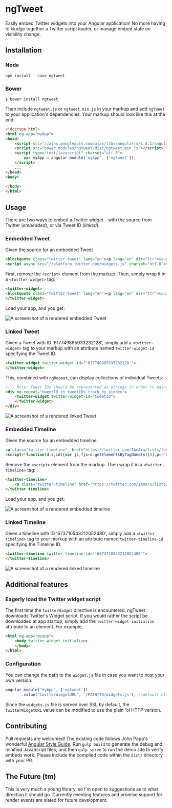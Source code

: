# ngTweet

Easily embed Twitter widgets into your Angular application! No more having to kludge together a Twitter script loader, or manage embed state on visibility change.

## Installation

### Node

```console
npm install --save ngtweet
```

### Bower

```console
$ bower install ngtweet
```

Then include `ngtweet.js` or `ngtweet.min.js` in your markup and add `ngtweet` to your application's dependencies.  Your markup should look like this at the end:

```html
<!doctype html>
<html ng-app="myApp">
<head>
    <script src="//ajax.googleapis.com/ajax/libs/angularjs/1.4.1/angular.min.js"></script>
    <script src="bower_modules/ngtweet/dist/ngtweet.min.js"></script>
    <script type="text/javascript" charset="utf-8">
        var myApp = angular.module('myApp', ['ngtweet']);
    </script>
    ...
</head>
<body>
    ...
</body>
</html>
```

## Usage

There are two ways to embed a Twitter widget - with the source from Twitter (*embedded*), or via Tweet ID (*linked*).

### Embedded Tweet

Given the source for an embedded Tweet

```html
<blockquote class="twitter-tweet" lang="en"><p lang="en" dir="ltr">&quot;No one likes Bit O&#39; Honey.&quot; ~<a href="https://twitter.com/griffinmcelroy">@griffinmcelroy</a> <a href="https://twitter.com/hashtag/truth?src=hash">#truth</a></p>&mdash; Aru (@IAmAru) <a href="https://twitter.com/IAmAru/status/608455483507245059">June 10, 2015</a></blockquote>
<script async src="//platform.twitter.com/widgets.js" charset="utf-8"></script>
```

First, remove the `<script>` element from the markup.  Then, simply wrap it in a `<twitter-widget>` tag:

```html
<twitter-widget>
<blockquote class="twitter-tweet" lang="en"><p lang="en" dir="ltr">&quot;No one likes Bit O&#39; Honey.&quot; ~<a href="https://twitter.com/griffinmcelroy">@griffinmcelroy</a> <a href="https://twitter.com/hashtag/truth?src=hash">#truth</a></p>&mdash; Aru (@IAmAru) <a href="https://twitter.com/IAmAru/status/608455483507245059">June 10, 2015</a></blockquote>
</twitter-widget>
```

Load your app, and you get:

![A screenshot of a rendered embedded Tweet](./res/rendered-embed.png)

### Linked Tweet

Given a Tweet with ID '617749885933232128', simply add a `<twitter-widget>` tag to your markup with an attribute named `twitter-widget-id` specifying the Tweet ID.

```html
<twitter-widget twitter-widget-id="'617749885933232128'">
</twitter-widget>
```

This, combined with `ngRepeat`, can display collections of individual Tweets:

```html
<!-- Note: Tweet IDs should be represented as strings in order to maintain precision -->
<div ng-repeat="tweetID in tweetIDs track by $index">
    <twitter-widget twitter-widget-id="tweetID">
    </twitter-widget>
</div>
```

![A screenshot of a rendered linked Tweet](./res/rendered-linked.png)

### Embedded Timeline

Given the source for an embedded timeline.

```html
<a class="twitter-timeline"  href="https://twitter.com/IAmAru/lists/food-trucks" data-widget-id="673710543212052480">Tweets from https://twitter.com/IAmAru/lists/food-trucks</a>
<script>!function(d,s,id){var js,fjs=d.getElementsByTagName(s)[0],p=/^http:/.test(d.location)?'http':'https';if(!d.getElementById(id)){js=d.createElement(s);js.id=id;js.src=p+"://platform.twitter.com/widgets.js";fjs.parentNode.insertBefore(js,fjs);}}(document,"script","twitter-wjs");</script>
```

Remove the `<script>` element from the markup. Then wrap it in a `<twitter-timeline>` tag:

```html
<twitter-timeline>
    <a class="twitter-timeline" href="https://twitter.com/IAmAru/lists/food-trucks" data-widget-id="673710543212052480"> Tweets from https://twitter.com/IAmAru/lists/food-trucks</a>
</twitter-timeline>
```

Load your app, and you get:

![A screenshot of a rendered embedded timeline](./res/rendered-timeline-embed.png)

### Linked Timeline

Given a timeline with ID '673710543212052480', simply add a `<twitter-timeline>` tag to your markup with an attribute named `twitter-timeline-id` specifying the Timeline ID.

```html
<twitter-timeline twitter-timeline-id="'6673710543212052480'">
</twitter-timeline>
```

![A screenshot of a rendered linked timeline](./res/rendered-timeline-linked.png)

## Additional features

### Eagerly load the Twitter widget script

The first time the `twitterWidget` directive is encountered, ngTweet downloads Twitter's Widget script.  If you would rather the script be downloaded at app startup, simply add the `twitter-widget-initialize` attribute to an element. For example,

```html
<html ng-app="myapp">
    <body twitter-widget-initialize>
    </body>
</html>
```

### Configuration

You can change the path to the `widget.js` file in case you want to host your own version:

```javascript
angular.module("myApp", ['ngtweet'])
       .value('twitterWidgetURL', '/PATH/TO/widgets.js'); //default https://platform.twitter.com/widgets.js
```

Since the `widgets.js` file is served over SSL by default, the `twitterWidgetURL` value can be modified to use the plain 'ol HTTP version.

## Contributing

Pull requests are welcomed!  The existing code follows John Papa's wonderful [Angular Style Guide](https://github.com/johnpapa/angular-styleguide). Run `gulp build` to generate the debug and minified JavaScript files, and then `gulp serve` to run the demo site to verify embeds work.  Please include the compiled code within the `dist/` directory with your PR.

## The Future (tm)

This is very much a young library, so I'm open to suggestions as to what direction it should go.  Currently eventing features and promise support for render events are slated for future development.
